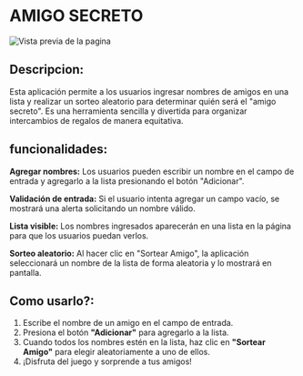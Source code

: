 # AMIGO SECRETO

![Vista previa de la pagina](img)

## Descripcion:
Esta aplicación permite a los usuarios ingresar nombres de amigos en una lista y realizar un sorteo aleatorio para determinar quién será el "amigo secreto". Es una herramienta sencilla y divertida para organizar intercambios de regalos de manera equitativa.

## funcionalidades:

**Agregar nombres:** Los usuarios pueden escribir un nombre en el campo de entrada y agregarlo a la lista presionando el botón "Adicionar".  

**Validación de entrada:** Si el usuario intenta agregar un campo vacío, se mostrará una alerta solicitando un nombre válido.  

**Lista visible:** Los nombres ingresados aparecerán en una lista en la página para que los usuarios puedan verlos.  

**Sorteo aleatorio:** Al hacer clic en "Sortear Amigo", la aplicación seleccionará un nombre de la lista de forma aleatoria y lo mostrará en pantalla.

## Como usarlo?:

1. Escribe el nombre de un amigo en el campo de entrada.  
2. Presiona el botón **"Adicionar"** para agregarlo a la lista.  
3. Cuando todos los nombres estén en la lista, haz clic en **"Sortear Amigo"** para elegir aleatoriamente a uno de ellos.  
4. ¡Disfruta del juego y sorprende a tus amigos!
   
